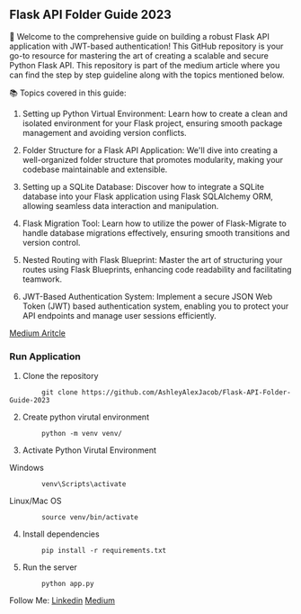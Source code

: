 ## Flask API Folder Guide 2023

🚀 Welcome to the comprehensive guide on building a robust Flask API application with JWT-based authentication! This GitHub repository is your go-to resource for mastering the art of creating a scalable and secure Python Flask API.
This repository is part of the medium article where you can find the step by step guideline along with the topics mentioned below.

📚 Topics covered in this guide:

1. Setting up Python Virtual Environment: Learn how to create a clean and isolated environment for your Flask project, ensuring smooth package management and avoiding version conflicts.

2. Folder Structure for a Flask API Application: We'll dive into creating a well-organized folder structure that promotes modularity, making your codebase maintainable and extensible.

3. Setting up a SQLite Database: Discover how to integrate a SQLite database into your Flask application using Flask SQLAlchemy ORM, allowing seamless data interaction and manipulation.

4. Flask Migration Tool: Learn how to utilize the power of Flask-Migrate to handle database migrations effectively, ensuring smooth transitions and version control.

5. Nested Routing with Flask Blueprint: Master the art of structuring your routes using Flask Blueprints, enhancing code readability and facilitating teamwork.

6. JWT-Based Authentication System: Implement a secure JSON Web Token (JWT) based authentication system, enabling you to protect your API endpoints and manage user sessions efficiently.

[Medium Aritcle](https://ashleyalexjacob.medium.com/flask-api-folder-guide-2023-6fd56fe38c00)

### Run Application

1. Clone the repository

```
        git clone https://github.com/AshleyAlexJacob/Flask-API-Folder-Guide-2023
```

2. Create python virutal environment

```
        python -m venv venv/
```

3. Activate Python Virutal Environment

Windows

```
        venv\Scripts\activate
```
Linux/Mac OS
```
        source venv/bin/activate
```
4. Install dependencies
```
        pip install -r requirements.txt
```
5. Run the server
```
        python app.py
```

Follow Me:
[Linkedin](https://www.linkedin.com/in/ashleyalexjacob2000/)
[Medium](https://medium.com/@ashleyalexjacob/)